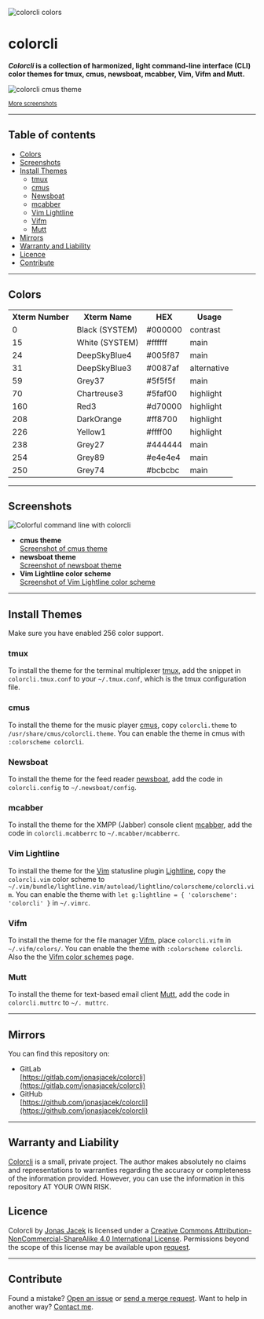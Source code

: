![colorcli colors](https://res.cloudinary.com/jonasjacek/image/upload/v1565972484/colorcli-colors_preview.png "colorcli colors preview")

# colorcli
**_Colorcli_ is a collection of harmonized, light command-line interface (CLI) color themes for tmux, cmus, newsboat, mcabber, Vim, Vifm and Mutt.**

![colorcli cmus theme](https://res.cloudinary.com/jonasjacek/image/upload/v1565902443/colorcli-with-cmus-in-tmux.png "colorcli with cmus")

<small><a href="#screenshots">More screenshots</a></small>

---
## Table of contents

<!-- vim-markdown-toc GFM -->

* [Colors](#colors)
* [Screenshots](#screenshots)
* [Install Themes](#install-themes)
  * [tmux](#tmux)
  * [cmus](#cmus)
  * [Newsboat](#newsboat)
  * [mcabber](#mcabber)
  * [Vim Lightline](#vim-lightline)
  * [Vifm](#vifm)
  * [Mutt](#mutt)
* [Mirrors](#mirrors)
* [Warranty and Liability](#warranty-and-liability)
* [Licence](#licence)
* [Contribute](#contribute)

<!-- vim-markdown-toc -->

---

## Colors

<table>
  <tr>
    <th>Xterm Number</th>
    <th>Xterm Name</th>
    <th>HEX</th>
    <th>Usage</th>
  </tr>
  <tr><td>0</td><td>Black <span>(SYSTEM)</span></td><td>#000000</td><td>contrast</td></tr>
  <tr><td>15</td><td>White <span>(SYSTEM)</span></td><td>#ffffff</td><td>main</td></tr>
  <tr><td>24</td><td>DeepSkyBlue4</td><td>#005f87</td><td>main</td></tr>
  <tr><td>31</td><td>DeepSkyBlue3</td><td>#0087af</td><td>alternative</td></tr>
  <tr><td>59</td><td>Grey37</td><td>#5f5f5f</td><td>main</td></tr>
  <tr><td>70</td><td>Chartreuse3</td><td>#5faf00</td><td>highlight</td></tr>
  <tr><td>160</td><td>Red3</td><td>#d70000</td><td>highlight</td></tr>
  <tr><td>208</td><td>DarkOrange</td><td>#ff8700</td><td>highlight</td></tr>
  <tr><td>226</td><td>Yellow1</td><td>#ffff00</td><td>highlight</td></tr>
  <tr><td>238</td><td>Grey27</td><td>#444444</td><td>main</td></tr>
  <tr><td>254</td><td>Grey89</td><td>#e4e4e4</td><td>main</td></tr>
  <tr><td>250</td><td>Grey74</td><td>#bcbcbc</td><td>main</td></tr>
</table>

---

## Screenshots

![Colorful command line with colorcli](https://media.giphy.com/media/XxRjuvoDBtyxeXKZ0Z/giphy.gif "colorcli themes and color schemes in action")

* **cmus theme**  
  <a href="https://res.cloudinary.com/jonasjacek/image/upload/v1566154974/screenshot_cmus.png">Screenshot of cmus theme</a>
* **newsboat theme**  
  <a href="https://res.cloudinary.com/jonasjacek/image/upload/v1566154974/screenshot_newsboat.png">Screenshot of newsboat theme</a>
* **Vim Lightline color scheme**  
  <a href="https://res.cloudinary.com/jonasjacek/image/upload/v1566154974/screenshot_vim.png">Screenshot of Vim Lightline color scheme</a>

---

## Install Themes

Make sure you have enabled 256 color support.

### tmux
To install the theme for the terminal multiplexer [tmux](https://github.com/tmux/tmux/wiki), add the snippet in `colorcli.tmux.conf` to your `~/.tmux.conf`, which is the tmux configuration file.

### cmus
To install the theme for the music player [cmus](https://cmus.github.io/), copy `colorcli.theme` to `/usr/share/cmus/colorcli.theme`. You can enable the theme in cmus with `:colorscheme colorcli`.

### Newsboat
To install the theme for the feed reader [newsboat](https://newsboat.org/), add the code in `colorcli.config` to `~/.newsboat/config`.

### mcabber
To install the theme for the XMPP (Jabber) console client [mcabber](http://mcabber.com/), add the code in `colorcli.mcabberrc` to `~/.mcabber/mcabberrc`.

### Vim Lightline
To install the theme for the [Vim](https://www.vim.org/) statusline plugin [Lightline](https://github.com/itchyny/lightline.vim), copy the `colorcli.vim` color scheme to `~/.vim/bundle/lightline.vim/autoload/lightline/colorscheme/colorcli.vim`. You can enable the theme with `let g:lightline = { 'colorscheme': 'colorcli' }` in `~/.vimrc`.

### Vifm
To install the theme for the file manager [Vifm](https://vifm.info/), place `colorcli.vifm` in `~/.vifm/colors/`. You can enable the theme with `:colorscheme colorcli`. Also the the [Vifm color schemes](https://wiki.vifm.info/index.php/Color_schemes) page.

### Mutt
To install the theme for text-based email client [Mutt](http://www.mutt.org/), add the code in `colorcli.muttrc` to `~/. muttrc`.

---

## Mirrors

You can find this repository on:
* GitLab  
  [https://gitlab.com/jonasjacek/colorcli](https://gitlab.com/jonasjacek/colorcli)
* GitHub  
  [https://github.com/jonasjacek/colorcli](https://github.com/jonasjacek/colorcli)

---

## Warranty and Liability

[Colorcli](https://gitlab.com/jonasjacek/colorcli) is a small, private project. The author makes absolutely no claims and representations to warranties regarding the accuracy or completeness of the information provided. However, you can use the information in this repository AT YOUR OWN RISK.

## Licence

<span xmlns:dct="http://purl.org/dc/terms/" href="http://purl.org/dc/dcmitype/Text" property="dct:title" rel="dct:type">Colorcli</span> by <a xmlns:cc="http://creativecommons.org/ns#" href="https://gitlab.com/jonasjacek/colorcli" property="cc:attributionName" rel="cc:attributionURL">Jonas Jacek</a> is licensed under a <a rel="license" href="http://creativecommons.org/licenses/by-nc-sa/4.0/">Creative Commons Attribution-NonCommercial-ShareAlike 4.0 International License</a>. Permissions beyond the scope of this license may be available upon <a xmlns:cc="http://creativecommons.org/ns#" href="https://www.jonas.me/contact" rel="cc:morePermissions">request</a>.

---

## Contribute

Found a mistake? [Open an issue](https://gitlab.com/jonasjacek/colorcli/-/issues) or [send a merge request](https://gitlab.com/jonasjacek/colorcli/-/merge_requests). Want to help in another way? [Contact me](https://www.jonas.me/contact).
